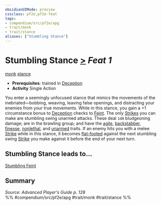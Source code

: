 ```yaml
---
obsidianUIMode: preview
cssclass: pf2e,pf2e-feat
tags:
- compendium/src/pf2e/apg
- trait/monk
- trait/stance
aliases: ["Stumbling Stance"]
---
```

# Stumbling Stance  [>](../../Rules/core-rulebook/chapter-9-playing-the-game.md#Actions "Single Action") *Feat 1*  
[monk](../../Rules/traits/monk.md)  [stance](../../Rules/traits/stance.md)  

- **Prerequisites**: trained in [Deception](../skills.md#Deception)
- **Activity** Single Action

You enter a seemingly unfocused stance that mimics the movements of the inebriated—bobbing, weaving, leaving false openings, and distracting your enemies from your true movements. While in this stance, you gain a +1 circumstance bonus to [Deception](../skills.md#Deception) checks to [Feint](../../Rules/actions/feint.md). The only [Strikes](../../Rules/actions/strike.md) you can make are stumbling swing unarmed attacks. These deal `1d8` bludgeoning damage; are in the brawling group; and have the [agile](../../Rules/traits/agile.md), [backstabber](../../Rules/traits/backstabber.md), [finesse](../../Rules/traits/finesse.md), [nonlethal](../../Rules/traits/nonlethal.md), and [unarmed](../../Rules/traits/unarmed.md) traits. If an enemy hits you with a melee [Strike](../../Rules/actions/strike.md) while in this stance, it becomes [flat-footed](../../Rules/conditions.md#Flat-footed) against the next stumbling swing [Strike](../../Rules/actions/strike.md) you make against it before the end of your next turn.

## Stumbling Stance leads to...

[Stumbling Feint](stumbling-feint-apg.md)

## Summary

*Source: Advanced Player's Guide p. 128*  
%% #compendium/src/pf2e/apg #trait/monk #trait/stance %%